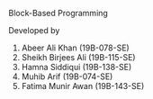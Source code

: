 Block-Based Programming

Developed by

1. Abeer Ali Khan (19B-078-SE)
2. Sheikh Birjees Ali (19B-115-SE)
3. Hamna Siddiqui (19B-138-SE)
4. Muhib Arif (19B-074-SE)
5. Fatima Munir Awan (19B-143-SE)
